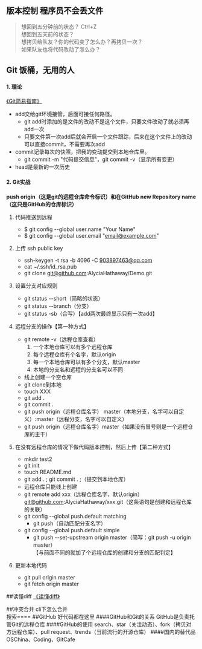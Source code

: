 ## 版本控制 程序员不会丢文件
> 想回到五分钟前的状态？ Ctrl+Z  
> 想回到五天前的状态？  
> 想拷贝给队友？你的代码变了怎么办？再拷贝一次？  
> 如果队友也将代码改动了怎么办？

## Git 饭桶，无用的人
#### 1. 理论
[《Git简易指南》](http://www.bootcss.com/p/git-guide/ "git简易指南")  

- add交给git环境接管，后面可接任何路径。
	- git add时添加的是文件的改动不是这个文件，只要文件改动了就必须再add一次
	- 只要文件第一次add后就会开启一个文件跟踪，后来在这个文件上的改动可以直接commit，不需要再次add
- commit记录每次的快照，把我的变动提交到本地仓库里。  
	- git commit -m "代码提交信息"，git commit -v（显示所有变更）
- head是最新的一次历史

#### 2. Git实战
**push origin（这是git的远程仓库命令标识）和在GitHub new Repository name（这只是GitHub的仓库标识）**  

1. 代码推送到远程  
	- $ git config --global user.name "Your Name"
	- $ git config --global user.email "email@example.com"  
2. 上传 ssh public key
	- ssh-keygen -t rsa -b 4096 -C 903897463@qq.com
	- cat ~/.ssh/id_rsa.pub
	- git clone git@github.com:AlyciaHathaway/Demo.git
3. 设置分支对应规则
	- git status --short（简略的状态）
	- git status --branch（分支）
	- git status -sb（合写）【add两次最终显示只有一次add】
4. 远程分支的操作【第一种方式】
	- git remote -v（远程仓库查看）
		1. 一个本地仓库可以有多个远程仓库
		2. 每个远程仓库有个名字，默认origin
		3. 每一个本地仓库可以有多个分支，默认master
		4. 本地的分支名和远程的分支名可以不同
	- 线上创建一个空仓库
	- git clone到本地
	- touch XXX
	- git add .
	- git commit .
	- git push origin（远程仓库名字） master（本地分支，名字可以自定义）:master（远程分支，名字可以自定义）
	- git push origin（远程仓库名字）master（如果没有冒号则是一个远程仓库的主干）
5. 在没有远程仓库的情况下做代码版本控制，然后上传【第二种方式】
	- mkdir test2
	- git init
	- touch README.md
	- git add . ; git commit . ;（提交到本地仓库）
	- 远程仓库只能线上创建
	- git remote add xxx（远程仓库名字，默认origin） git@github.com:AlyciaHathaway/xxx.git（这条语句是创建和远程仓库的关联）
	- git config --global push.default matching
		- git push（自动匹配分支名字）
	- git config --global push.default simple
		- git push --set-upstream origin master（简写：git push -u origin master）  
  	【与前面不同的就加了个远程仓库的创建和分支的匹配判定】

6. 更新本地代码  
	- git pull origin master
	- git fetch origin master

##读懂diff
[《读懂diff》](http://www.ruanyifeng.com/blog/2012/08/how_to_read_diff.html)

##冲突合并
cli下怎么合并  
搜索====
##GitHub  好代码都在这里
####GitHub和Git的关系
GitHub是负责托管Git的远程仓库
####GitHub的使用
search、star（关注动态）、fork（拷贝对方远程仓库）、pull request、trends（当前流行的开源仓库）
####国内的替代品
OSChina、Coding、GitCafe